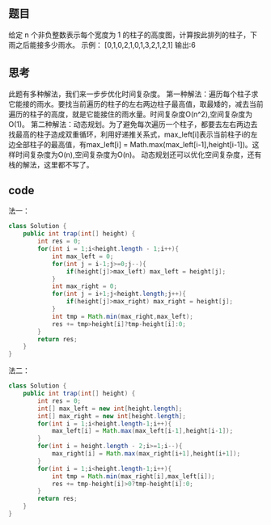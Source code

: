 ## 题目
给定 n 个非负整数表示每个宽度为 1 的柱子的高度图，计算按此排列的柱子，下雨之后能接多少雨水。
示例： [0,1,0,2,1,0,1,3,2,1,2,1]  输出:6

## 思考
此题有多种解法，我们来一步步优化时间复杂度。
第一种解法：遍历每个柱子求它能接的雨水。要找当前遍历的柱子的左右两边柱子最高值，取最矮的，减去当前遍历的柱子的高度，就是它能接住的雨水量。时间复杂度O(n^2),空间复杂度为O(1)。
第二种解法：动态规划。为了避免每次遍历一个柱子，都要去左右两边去找最高的柱子造成双重循环，利用好递推关系式，max_left[i]表示当前柱子i的左边全部柱子的最高值，有max_left[i] = Math.max(max_left[i-1],height[i-1])。这样时间复杂度为O(n),空间复杂度为O(n)。
动态规划还可以优化空间复杂度，还有栈的解法，这里都不写了。
## code
法一：
```java
class Solution {
    public int trap(int[] height) {
        int res = 0;
        for(int i = 1;i<height.length - 1;i++){
            int max_left = 0;
            for(int j = i-1;j>=0;j--){
                if(height[j]>max_left) max_left = height[j];
            }
            int max_right = 0;
            for(int j = i+1;j<height.length;j++){
                if(height[j]>max_right) max_right = height[j];
            }
            int tmp = Math.min(max_right,max_left);
            res += tmp>height[i]?tmp-height[i]:0;
        }
        return res;
    }
}
```
法二：
```java
class Solution {
    public int trap(int[] height) {
        int res = 0;
        int[] max_left = new int[height.length];
        int[] max_right = new int[height.length];
        for(int i = 1;i<height.length-1;i++){
            max_left[i] = Math.max(max_left[i-1],height[i-1]);
        }
        for(int i = height.length - 2;i>=1;i--){
            max_right[i] = Math.max(max_right[i+1],height[i+1]);
        }
        for(int i = 1;i<height.length-1;i++){
            int tmp = Math.min(max_right[i],max_left[i]);
            res += tmp-height[i]>0?tmp-height[i]:0;   
        }
        return res;
    }
}
```